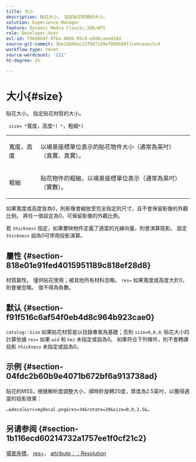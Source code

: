 ```yaml
---
title: 大小
description: 貼花大小。 指定貼花材質的大小。
solution: Experience Manager
feature: Dynamic Media Classic,SDK/API
role: Developer,User
exl-id: 756d8b9f-076a-48d6-95c9-e0d6caeed3dd
source-git-commit: 3be1d948ac22f907169ef09b509f1cebceaec5c4
workflow-type: tm+mt
source-wordcount: '211'
ht-degree: 2%

---
```


# 大小{#size}

貼花大小。 指定貼花材質的大小。

` size= *`寬度，高度`*[ *`，粗細`*]`

<table id="simpletable_00B1226F3B8B49D895D1269AB03D5043"> 
 <tr class="strow"> 
  <td class="stentry"> <p> <span class="varname"> 寬度，高度 </span> </p> </td> 
  <td class="stentry"> <p>以場景座標單位表示的貼花物件大小（通常為英吋） （真實、真實）。 </p> </td> 
 </tr> 
 <tr class="strow"> 
  <td class="stentry"> <p> <span class="varname"> 粗細 </span> </p> </td> 
  <td class="stentry"> <p>貼花物件的粗細，以場景座標單位表示（通常為英吋） （實數）。 </p> </td> 
 </tr> 
</table>

如果寬度或高度皆為0，則影像會縮放至完全指定的尺寸，且不會保留影像的外觀比例。 將任一值設定為0，可保留影像的外觀比例。

若 *`thickness`* 指定，如果暈映物件定義了適當的光線向量，則會演算陰影。 設定 *`thickness`* 設為0可停用投影演算。

## 屬性 {#section-818e01e91fed4015951189c818ef28d8}

材質屬性。 僅供貼花使用；被其他所有材料忽略。 `res=` 如果寬度或高度大於0，則會被忽略。 值不得為負數。

## 默认 {#section-f91f516c6af54f0eb4d8c964b923cae0}

`catalog::Size` 如果貼花材質是以目錄專案為基礎；否則 `size=0,0,0`. 貼花大小的計算依據 `res=` 如果 *`wid`* 和 *`hei`* 未指定或設為0。 如果符合下列條件，則不會轉譯投影 *`thickness`* 未指定或設為0。

## 示例 {#section-04fdc2b60b9e4071b672bf6a913738ad}

貼花的MSS，根據解析度調整大小，順時針旋轉20度，厚度為2.5英吋，以獲得適當的投影效果：

`…&decal&src=myDecal.png&res=34&rotate=20&size=0,0,2.5&…`

## 另请参阅 {#section-1b116ecd60214732a1757ee1f0cf21c2}

[場景座標](../../../../../ir-api/http-protocol/image-rendering-api-ref/c-ir-http-protocol-ref/c-ir-http-protocol-syntax-and-features/c-ir-vignettes/c-ir-scene-coordinates.md#concept-528507024fa640b19a2631357febf7f1)， [res=](../../../../../ir-api/http-protocol/image-rendering-api-ref/c-ir-http-protocol-ref/c-ir-http-protocol-command-reference/r-ir-res.md#reference-0ad9de8887144c83a6db97b4994f7c04)， [attribute：：Resolution](../../../../../ir-api/material-cat/image-rendering-api-ref/c-ir-material-catalog/c-ir-attributes-reference/r-ir-resolution.md#reference-09fe14e6bfbf4db6b7f4369fffecc806)

